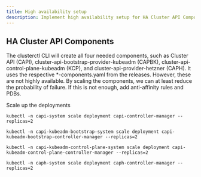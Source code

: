 ```yaml
---
title: High availability setup
description: Implement high availability setup for HA Cluster API Components with clusterctl CLI for enhanced reliability and scalability in Kubernetes.
---
```


## HA Cluster API Components

The clusterctl CLI will create all four needed components, such as Cluster API (CAPI), cluster-api-bootstrap-provider-kubeadm (CAPBK), cluster-api-control-plane-kubeadm (KCP), and cluster-api-provider-hetzner (CAPH).
It uses the respective \*-components.yaml from the releases. However, these are not highly available. By scaling the components, we can at least reduce the probability of failure. If this is not enough, add anti-affinity rules and PDBs.

Scale up the deployments

```shell
kubectl -n capi-system scale deployment capi-controller-manager --replicas=2

kubectl -n capi-kubeadm-bootstrap-system scale deployment capi-kubeadm-bootstrap-controller-manager --replicas=2

kubectl -n capi-kubeadm-control-plane-system scale deployment capi-kubeadm-control-plane-controller-manager --replicas=2

kubectl -n caph-system scale deployment caph-controller-manager --replicas=2

```
